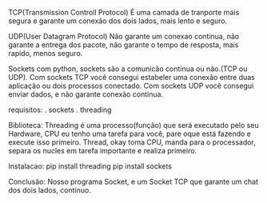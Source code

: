 TCP(Transmission Controll Protocol)
   É uma camada de tranporte mais segura e garante um conexão dos dois lados, mais lento e seguro.

UDP(User Datagram Protocol)
   Não garante um conexao continua, não garante a entrega dos pacote, não garante o tempo de resposta,
   mais rapido, menos seguro.

Sockets com python, sockets são a comunicão continua ou não.(TCP ou UDP).
Com sockets TCP você consegui estabeler uma conexão entre duas aplicação ou dois processos conectado.
Com sockets UDP você consegui enviar dados, e não garante conexão continua.

requisitos:
   . sockets
   . threading

Biblioteca:
   Threading é uma processo(função) que será executado pelo seu Hardware, CPU eu tenho uma tarefa para você,
   pare oque está fazendo e execute isso primeiro.
   Thread, okay toma CPU, manda para o processador, separa os nucles em tarefa importante e realiza primeiro.

Instalacao:
   pip install threading
   pip install sockets


Conclusão:
   Nosso programa Socket, e um Socket TCP que garante um chat dos dois lados, continuo.
